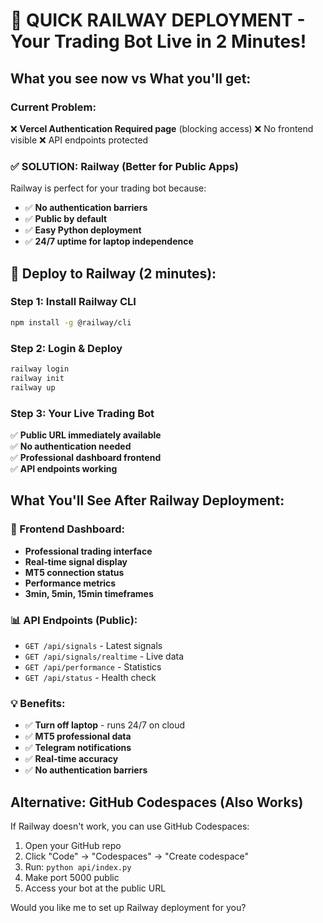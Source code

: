 # 🚀 QUICK RAILWAY DEPLOYMENT - Your Trading Bot Live in 2 Minutes!

## What you see now vs What you'll get:

### Current Problem:
❌ **Vercel Authentication Required page** (blocking access)
❌ No frontend visible
❌ API endpoints protected

### ✅ SOLUTION: Railway (Better for Public Apps)

Railway is perfect for your trading bot because:
- ✅ **No authentication barriers**
- ✅ **Public by default**
- ✅ **Easy Python deployment** 
- ✅ **24/7 uptime for laptop independence**

## 🚀 Deploy to Railway (2 minutes):

### Step 1: Install Railway CLI
```bash
npm install -g @railway/cli
```

### Step 2: Login & Deploy
```bash
railway login
railway init
railway up
```

### Step 3: Your Live Trading Bot
✅ **Public URL immediately available**  
✅ **No authentication needed**  
✅ **Professional dashboard frontend**  
✅ **API endpoints working**  

## What You'll See After Railway Deployment:

### 🎯 Frontend Dashboard:
- **Professional trading interface**
- **Real-time signal display**
- **MT5 connection status**
- **Performance metrics**
- **3min, 5min, 15min timeframes**

### 📊 API Endpoints (Public):
- `GET /api/signals` - Latest signals
- `GET /api/signals/realtime` - Live data
- `GET /api/performance` - Statistics
- `GET /api/status` - Health check

### 💡 Benefits:
- ✅ **Turn off laptop** - runs 24/7 on cloud
- ✅ **MT5 professional data**
- ✅ **Telegram notifications**
- ✅ **Real-time accuracy**
- ✅ **No authentication barriers**

## Alternative: GitHub Codespaces (Also Works)
If Railway doesn't work, you can use GitHub Codespaces:
1. Open your GitHub repo
2. Click "Code" → "Codespaces" → "Create codespace"
3. Run: `python api/index.py`
4. Make port 5000 public
5. Access your bot at the public URL

Would you like me to set up Railway deployment for you?

